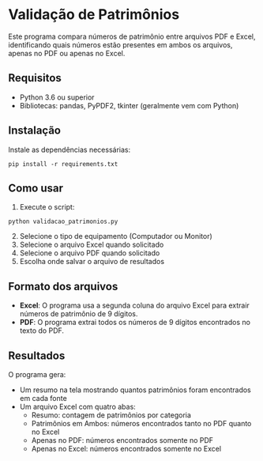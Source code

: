 # Validação de Patrimônios

Este programa compara números de patrimônio entre arquivos PDF e Excel, identificando quais números estão presentes em ambos os arquivos, apenas no PDF ou apenas no Excel.

## Requisitos

- Python 3.6 ou superior
- Bibliotecas: pandas, PyPDF2, tkinter (geralmente vem com Python)

## Instalação

Instale as dependências necessárias:

```
pip install -r requirements.txt
```

## Como usar

1. Execute o script:

```
python validacao_patrimonios.py
```

2. Selecione o tipo de equipamento (Computador ou Monitor)
3. Selecione o arquivo Excel quando solicitado
4. Selecione o arquivo PDF quando solicitado
5. Escolha onde salvar o arquivo de resultados

## Formato dos arquivos

- **Excel**: O programa usa a segunda coluna do arquivo Excel para extrair números de patrimônio de 9 dígitos.
- **PDF**: O programa extrai todos os números de 9 dígitos encontrados no texto do PDF.

## Resultados

O programa gera:
- Um resumo na tela mostrando quantos patrimônios foram encontrados em cada fonte
- Um arquivo Excel com quatro abas:
  - Resumo: contagem de patrimônios por categoria
  - Patrimônios em Ambos: números encontrados tanto no PDF quanto no Excel
  - Apenas no PDF: números encontrados somente no PDF
  - Apenas no Excel: números encontrados somente no Excel
